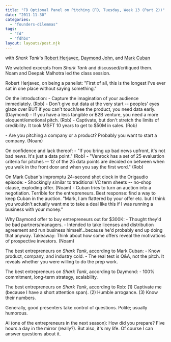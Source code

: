 ```yaml
---
title: "FD Optional Panel on Pitching (FD, Tuesday, Week 13 (Part 2))"
date: "2011-11-30"
categories: 
  - "founders-dilemmas"
tags: 
  - "fd"
  - "fdhbs"
layout: layouts/post.njk
---
```


with _Shark Tank_'s [Robert Herjavec](http://en.wikipedia.org/wiki/Robert_Herjavec), [Daymond John](http://en.wikipedia.org/wiki/Daymond_John), and [Mark Cuban](http://en.wikipedia.org/wiki/Mark_Cuban)

We watched excerpts from _Shark Tank_ and discussed/critiqued them. Noam and Deepak Malhotra led the class session.

Robert Herjavec, on being a panelist: "First of all, this is the longest I've ever sat in one place without saying something."

On the introduction: - Capture the imagination of your audience immediately. (Rob) - Don't give out data at the very start -- peoples' eyes glaze over BUT if you can't touch/see the product, you need data early. (Daymond) - If you have a less tangible or B2B venture, you need a more eloquent/emotional pitch. (Rob) - Captivate, but don't stretch the limits of credibility. It took MSFT 10 years to get to $50M in sales. (Rob)

\- Are you pitching a company or a product? Probably you want to start a company. (Noam)

On confidence and lack thereof: - "If you bring up bad news upfront, it's not bad news. It's just a data point." (Rob) - "Venrock has a set of 25 evaluation criteria for pitches -- 12 of the 25 data points are decided on between when you walk in the front door and when you say the first word." (Rob)

On Mark Cuban's impromptu 24-second shot clock in the Origaudio episode: - Shockingly similar to traditional VC term sheets -- no-shop clause, exploding offer. (Noam) - Cuban tries to turn an auction into a negotiation. Terrible for the entrepreneurs. Best response: find a way to keep Cuban in the auction. "Mark, I am flattered by your offer etc. but I think you wouldn't actually want me to take a deal like this if I was running a business with your money."

Why Daymond offer to buy entrepreneurs out for $300K: - Thought they'd be bad partners/managers. - Intended to take licenses and distribution agreement and run business himself...because he'd probably end up doing that anyway. Takeaway: Think about how some offers reveal the motivations of prospective investors. (Noam)

The best entrepreneurs on _Shark Tank_, according to Mark Cuban: - Know product, company, and industry cold. - The real test is Q&A, not the pitch. It reveals whether you were willing to do the prep work.

The best entrepreneurs on _Shark Tank_, according to Daymond: - 100% commitment, long-term strategy, scalability.

The best entrepreneurs on _Shark Tank_, according to Rob: (1) Captivate me (because I have a short attention span). (2) Humble arrogance. (3) Know their numbers.

Generally, good presenters take control of questions. Polite; usually humorous.

Al (one of the entrepreneurs in the next season): How did you prepare? Five hours a day in the mirror (really?). But also, it's my life. Of course I can answer questions about it.
